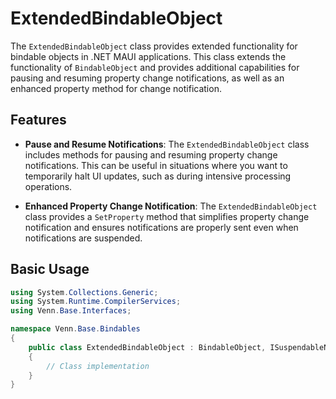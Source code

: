 # ExtendedBindableObject

The `ExtendedBindableObject` class provides extended functionality for bindable objects in .NET MAUI applications. This class extends the functionality of `BindableObject` and provides additional capabilities for pausing and resuming property change notifications, as well as an enhanced property method for change notification.

## Features

- **Pause and Resume Notifications**: The `ExtendedBindableObject` class includes methods for pausing and resuming property change notifications. This can be useful in situations where you want to temporarily halt UI updates, such as during intensive processing operations.

- **Enhanced Property Change Notification**: The `ExtendedBindableObject` class provides a `SetProperty` method that simplifies property change notification and ensures notifications are properly sent even when notifications are suspended.

## Basic Usage

```csharp
using System.Collections.Generic;
using System.Runtime.CompilerServices;
using Venn.Base.Interfaces;

namespace Venn.Base.Bindables
{
    public class ExtendedBindableObject : BindableObject, ISuspendableNotifyPropertyChanged
    {
        // Class implementation
    }
}

